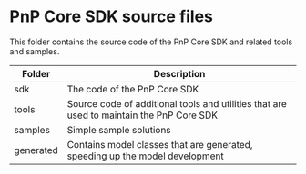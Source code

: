 # PnP Core SDK source files

This folder contains the source code of the PnP Core SDK and related tools and samples.

Folder | Description
-------|------------
sdk | The code of the PnP Core SDK
tools | Source code of additional tools and utilities that are used to maintain the PnP Core SDK
samples | Simple sample solutions
generated | Contains model classes that are generated, speeding up the model development
